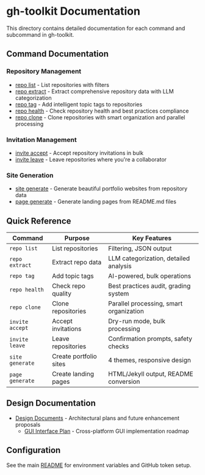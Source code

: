 # gh-toolkit Documentation

This directory contains detailed documentation for each command and subcommand in gh-toolkit.

## Command Documentation

### Repository Management
- [repo list](repo-list.md) - List repositories with filters
- [repo extract](repo-extract.md) - Extract comprehensive repository data with LLM categorization
- [repo tag](repo-tag.md) - Add intelligent topic tags to repositories
- [repo health](repo-health.md) - Check repository health and best practices compliance
- [repo clone](repo-clone.md) - Clone repositories with smart organization and parallel processing

### Invitation Management
- [invite accept](invite-accept.md) - Accept repository invitations in bulk
- [invite leave](invite-leave.md) - Leave repositories where you're a collaborator

### Site Generation
- [site generate](site-generate.md) - Generate beautiful portfolio websites from repository data
- [page generate](page-generate.md) - Generate landing pages from README.md files

## Quick Reference

| Command | Purpose | Key Features |
|---------|---------|--------------|
| `repo list` | List repositories | Filtering, JSON output |
| `repo extract` | Extract repo data | LLM categorization, detailed analysis |
| `repo tag` | Add topic tags | AI-powered, bulk operations |
| `repo health` | Check repo quality | Best practices audit, grading system |
| `repo clone` | Clone repositories | Parallel processing, smart organization |
| `invite accept` | Accept invitations | Dry-run mode, bulk processing |
| `invite leave` | Leave repositories | Confirmation prompts, safety checks |
| `site generate` | Create portfolio sites | 4 themes, responsive design |
| `page generate` | Create landing pages | HTML/Jekyll output, README conversion |

## Design Documentation

- [Design Documents](design/) - Architectural plans and future enhancement proposals
  - [GUI Interface Plan](design/gui-interface-plan.md) - Cross-platform GUI implementation roadmap

## Configuration

See the main [README](../README.md) for environment variables and GitHub token setup.